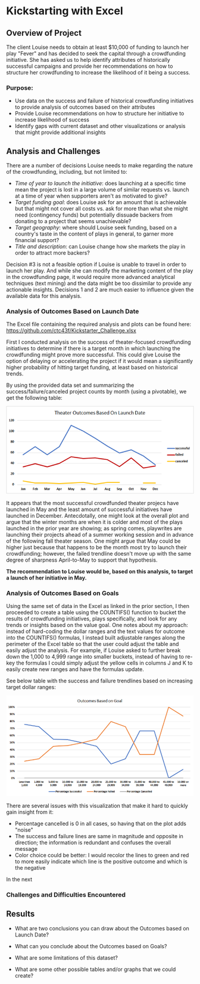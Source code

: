# Kickstarting with Excel

## Overview of Project
The client Louise needs to obtain at least $10,000 of funding to launch her play "Fever" and has decided to seek the capital through a crowdfunding initiative.  She has asked us to help identify attributes of historically successful campaigns and provide her recommendations on how to structure her crowdfunding to increase the likelihood of it being a success.

### Purpose:
- Use data on the success and failure of historical crowdfunding initiatives to provide analysis of outcomes based on their attributes
- Provide Louise recommendations on how to structure her initiative to increase likelihood of success
- Identify gaps with current dataset and other visualizations or analysis that might provide additional insights

## Analysis and Challenges
There are a number of decisions Louise needs to make regarding the nature of the crowdfunding, including, but not limited to:
- *Time of year to launch the initiative*: does launching at a specific time mean the project is lost in a large volume of similar requests vs. launch at a time of year when supporters aren't as motivated to give?
- *Target funding goal*: does Louise ask for an amount that is achievable but that might not cover all costs vs. ask for more than what she might need (contingency funds) but potentially dissuade backers from donating to a project that seems unachievable?
- *Target geography*: where should Louise seek funding, based on a country's taste in the content of plays in general, to garner more financial support?
- *Title and description*: can Louise change how she markets the play in order to attract more backers?

Decision #3 is not a feasible option if Louise is unable to travel in order to launch her play.  And while she can modify the marketing content of the play in the crowdfunding page, it would require more advanced analytical techniques (text mining) and the data might be too dissimilar to provide any actionable insights.  Decisions 1 and 2 are much easier to influence given the available data for this analysis.

### Analysis of Outcomes Based on Launch Date
The Excel file containing the required analysis and plots can be found here: https://github.com/ctc43f/Kickstarter_Challenge.xlsx

First I conducted analysis on the success of theater-focused crowdfunding initiatives to determine if there is a target month in which launching the crowdfunding might prove more successful.  This could give Louise the option of delaying or accelerating the project if it would mean a significantly higher probability of hitting target funding, at least based on historical trends.

By using the provided data set and summarizing the success/failure/canceled project counts by month (using a pivotable), we get the following table:

![Image 1: Outcomes Based on Launch Date](/resources/Theater_Outcomes_vs_Launch.png)

It appears that the most successful crowdfunded theater projecs have launched in May and the least amount of successful initiatives have launched in December.  Antecdotally, one might look at the overall plot and argue that the winter months are when it is colder and most of the plays launched in the prior year are showing; as spring comes, playwrites are launching their projects ahead of a summer working session and in advance of the following fall theater season.  One might argue that May could be higher just because that happens to be the month most try to launch their crowdfunding; however, the failed trendline doesn't move up with the same degree of sharpness April-to-May to support that hypothesis.

**The recommendation to Louise would be, based on this analysis, to target a launch of her initiative in May.**

### Analysis of Outcomes Based on Goals
Using the same set of data in the Excel as linked in the prior section, I then proceeded to create a table using the COUNTIFS() function to bucket the results of crowdfunding initiatives, plays specifically, and look for any trends or insights based on the value goal. One notes about my approach: instead of hard-coding the dollar ranges and the text values for outcome into the COUNTIFS() formulas, I instead built adjustable ranges along the perimeter of the Excel table so that the user could adjust the table and easily adjust the analysis.  For example, if Louise asked to further break down the 1,000 to 4,999 range into smaller buckets, instead of having to re-key the formulas I could simply adjust the yellow cells in columns J and K to easily create new ranges and have the formulas update.

See below table with the success and failure trendlines based on increasing target dollar ranges:

![Image 2: Outcomes vs. Goals](/resources/Outcomes_vs_Goals.png)

There are several issues with this visualization that make it hard to quickly gain insight from it:
- Percentage cancelled is 0 in all cases, so having that on the plot adds "noise"
- The success and failure lines are same in magnitude and opposite in direction; the information is redundant and confuses the overall message
- Color choice could be better: I would recolor the lines to green and red to more easily indicate which line is the positive outcome and which is the negative

In the next 

### Challenges and Difficulties Encountered

## Results

- What are two conclusions you can draw about the Outcomes based on Launch Date?

- What can you conclude about the Outcomes based on Goals?

- What are some limitations of this dataset?

- What are some other possible tables and/or graphs that we could create?
